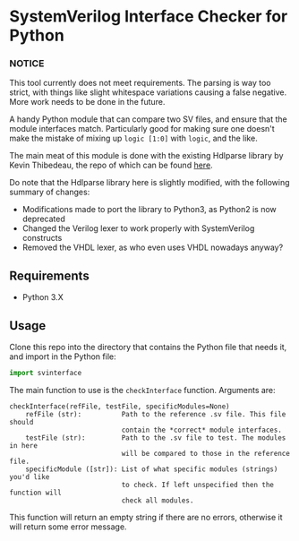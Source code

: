 # SystemVerilog Interface Checker for Python
### NOTICE
This tool currently does not meet requirements. The parsing is way too strict,
with things like slight whitespace variations causing a false negative. More
work needs to be done in the future.

A handy Python module that can compare two SV files, and ensure that the module
interfaces match. Particularly good for making sure one doesn't make the mistake
of mixing up `logic [1:0]` with `logic`, and the like.

The main meat of this module is done with the existing Hdlparse library by Kevin
Thibedeau, the repo of which can be found [here](https://github.com/kevinpt/hdlparse).

Do note that the Hdlparse library here is slightly modified, with the following
summary of changes:
- Modifications made to port the library to Python3, as Python2 is now
  deprecated
- Changed the Verilog lexer to work properly with SystemVerilog constructs
- Removed the VHDL lexer, as who even uses VHDL nowadays anyway?

## Requirements
- Python 3.X

## Usage
Clone this repo into the directory that contains the Python file that needs it,
and import in the Python file:
```python
import svinterface
```

The main function to use is the `checkInterface` function. Arguments are:
```
checkInterface(refFile, testFile, specificModules=None)
    refFile (str):          Path to the reference .sv file. This file should
                            contain the *correct* module interfaces.
    testFile (str):         Path to the .sv file to test. The modules in here
                            will be compared to those in the reference file.
    specificModule ([str]): List of what specific modules (strings) you'd like
                            to check. If left unspecified then the function will
                            check all modules.
```
This function will return an empty string if there are no errors, otherwise it
will return some error message.
